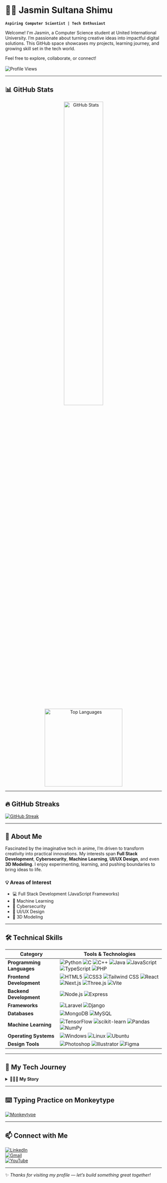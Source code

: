 # 👩‍💻 Jasmin Sultana Shimu

**`Aspiring Computer Scientist | Tech Enthusiast`**

Welcome! I'm Jasmin, a Computer Science student at United International University. I’m passionate about turning creative ideas into impactful digital solutions. This GitHub space showcases my projects, learning journey, and growing skill set in the tech world.

Feel free to explore, collaborate, or connect!
<br><br>
![Profile Views](https://komarev.com/ghpvc/?username=shimu-i&label=Profile%20Views&color=0e75b6&style=for-the-badge)


<!--

---
# 🧑‍💻 GitHub Overview – @shimu-i

 Profile Summary Cards 
![Profile Details](https://github-profile-summary-cards.vercel.app/api/cards/profile-details?username=shimu-i&theme=default)
![Top Languages by Repo Count](https://github-profile-summary-cards.vercel.app/api/cards/repos-per-language?username=shimu-i&theme=default)
![Most Used Languages by Commits](https://github-profile-summary-cards.vercel.app/api/cards/most-commit-language?username=shimu-i&theme=default)
![Stats Card](https://github-profile-summary-cards.vercel.app/api/cards/stats?username=shimu-i&theme=default)
![Productive Time](https://github-profile-summary-cards.vercel.app/api/cards/productive-time?username=shimu-i&theme=default&utcOffset=8)



-->

---

## 📊 GitHub Stats

<div align="center">
  <img src="https://github-readme-stats.vercel.app/api?username=shimu-i&show_icons=true&theme=gotham&hide_title=true&line_height=21" alt="GitHub Stats" width="50%" />
  <img src="https://github-readme-stats.vercel.app/api/top-langs/?username=shimu-i&layout=compact&theme=gotham" alt="Top Languages" height="250px" />
</div>


---

## 🔥 GitHub Streaks

[![GitHub Streak](https://github-readme-streak-stats-eight.vercel.app?user=shimu-i&theme=dark)](https://git.io/streak-stats)

---

## 🚀 About Me

Fascinated by the imaginative tech in anime, I’m driven to transform creativity into practical innovations. My interests span **Full Stack Development**, **Cybersecurity**, **Machine Learning**, **UI/UX Design**, and even **3D Modeling**. I enjoy experimenting, learning, and pushing boundaries to bring ideas to life.

### 💡 Areas of Interest
- 💻 Full Stack Development (JavaScript Frameworks)  
- 🤖 Machine Learning  
- 🔐 Cybersecurity  
- 🎨 UI/UX Design  
- 🧱 3D Modeling  

---

## 🛠️ Technical Skills

| Category              | Tools & Technologies |
|-----------------------|-----------------------|
| **Programming Languages** | ![Python](https://img.shields.io/badge/Python-3776AB?style=for-the-badge&logo=python&logoColor=white) ![C](https://img.shields.io/badge/C-00599C?style=for-the-badge&logo=c&logoColor=white) ![C++](https://img.shields.io/badge/C++-00599C?style=for-the-badge&logo=cplusplus&logoColor=white) ![Java](https://img.shields.io/badge/Java-EC1B23?style=for-the-badge&logo=openjdk&logoColor=white) ![JavaScript](https://img.shields.io/badge/JavaScript-F7DF1E?style=for-the-badge&logo=javascript&logoColor=black) ![TypeScript](https://img.shields.io/badge/TypeScript-3178C6?style=for-the-badge&logo=typescript&logoColor=white) ![PHP](https://img.shields.io/badge/PHP-777BB4?style=for-the-badge&logo=php&logoColor=white) |
| **Frontend Development** | ![HTML5](https://img.shields.io/badge/HTML5-E34F26?style=for-the-badge&logo=html5&logoColor=white) ![CSS3](https://img.shields.io/badge/CSS3-1572B6?style=for-the-badge&logo=css3&logoColor=white) ![Tailwind CSS](https://img.shields.io/badge/Tailwind_CSS-06B6D4?style=for-the-badge&logo=tailwind-css&logoColor=white) ![React](https://img.shields.io/badge/React-61DAFB?style=for-the-badge&logo=react&logoColor=black) ![Next.js](https://img.shields.io/badge/Next.js-000000?style=for-the-badge&logo=nextdotjs&logoColor=white) ![Three.js](https://img.shields.io/badge/Three.js-000000?style=for-the-badge&logo=three.js&logoColor=white) ![Vite](https://img.shields.io/badge/Vite-646CFF?style=for-the-badge&logo=vite&logoColor=white) |
| **Backend Development** | ![Node.js](https://img.shields.io/badge/Node.js-339933?style=for-the-badge&logo=nodedotjs&logoColor=white) ![Express](https://img.shields.io/badge/Express-000000?style=for-the-badge&logo=express&logoColor=white) |
| **Frameworks** | ![Laravel](https://img.shields.io/badge/Laravel-FF2D20?style=for-the-badge&logo=laravel&logoColor=white) ![Django](https://img.shields.io/badge/Django-092E20?style=for-the-badge&logo=django&logoColor=white) |
| **Databases** | ![MongoDB](https://img.shields.io/badge/MongoDB-47A248?style=for-the-badge&logo=mongodb&logoColor=white) ![MySQL](https://img.shields.io/badge/MySQL-005C84?style=for-the-badge&logo=mysql&logoColor=white) |
| **Machine Learning**  | ![TensorFlow](https://img.shields.io/badge/TensorFlow-FF6F00?style=for-the-badge&logo=tensorflow&logoColor=white) ![scikit-learn](https://img.shields.io/badge/scikit--learn-F7931E?style=for-the-badge&logo=scikitlearn&logoColor=white) ![Pandas](https://img.shields.io/badge/Pandas-150458?style=for-the-badge&logo=pandas&logoColor=white) ![NumPy](https://img.shields.io/badge/NumPy-013243?style=for-the-badge&logo=numpy&logoColor=white) |
| **Operating Systems** | ![Windows](https://img.shields.io/badge/Windows-0078D6?style=for-the-badge&logo=windows&logoColor=white) ![Linux](https://img.shields.io/badge/Linux-FCC624?style=for-the-badge&logo=linux&logoColor=black) ![Ubuntu](https://img.shields.io/badge/Ubuntu-E95420?style=for-the-badge&logo=ubuntu&logoColor=white) |
| **Design Tools**      | ![Photoshop](https://img.shields.io/badge/Photoshop-31A8FF?style=for-the-badge&logo=adobephotoshop&logoColor=white) ![Illustrator](https://img.shields.io/badge/Illustrator-FF9A00?style=for-the-badge&logo=adobeillustrator&logoColor=white) ![Figma](https://img.shields.io/badge/Figma-F24E1E?style=for-the-badge&logo=figma&logoColor=white) |

---

## 🌱 My Tech Journey

<details>
<summary><strong>👩🏼‍💻 My Story</strong></summary>

Hi, I'm Shimu! My fascination with technology began through anime, where futuristic inventions sparked my curiosity. That imagination grew into a passion for real-world innovation. I believe that every great idea begins with creativity, and through Computer Science, I aim to bring those ideas to life. This GitHub is a reflection of my journey—filled with learning, experimentation, and collaboration.

</details>

---

## ⌨️ Typing Practice on Monkeytype

[![Monkeytype](https://img.shields.io/badge/Monkeytype-dark__rai__491-orange?style=for-the-badge)](https://monkeytype.com/profile/dark_rai_491)


---

## 📫 Connect with Me  

[![LinkedIn](https://img.shields.io/badge/LinkedIn-Jasmin%20Sultana%20Shimu-blue?style=for-the-badge&logo=linkedin)](https://www.linkedin.com/in/jasmin-sultana-shimu-483709254/)  
[![Gmail](https://img.shields.io/badge/Gmail-jasmin8sultana8shimu%40gmail.com-D14836?style=for-the-badge&logo=gmail&logoColor=white)](mailto:jasmin8sultana8shimu@gmail.com)  
[![YouTube](https://img.shields.io/badge/YouTube-Subscribe-red?style=for-the-badge&logo=youtube&logoColor=white)](https://youtube.com/@shimu-8?si=7WHGXiKsZIjJ6ldN)  

---

✨ *Thanks for visiting my profile — let’s build something great together!*
